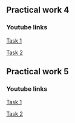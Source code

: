 ## Practical work 4

### Youtube links
[Task 1](https://youtu.be/pM-IVSMv35M)

[Task 2](https://youtu.be/uQgSrK7895o)

## Practical work 5

### Youtube links

[Task 1](https://youtu.be/OWZ4IBqLogc)

[Task 2](https://youtu.be/u0152ALPtqs)